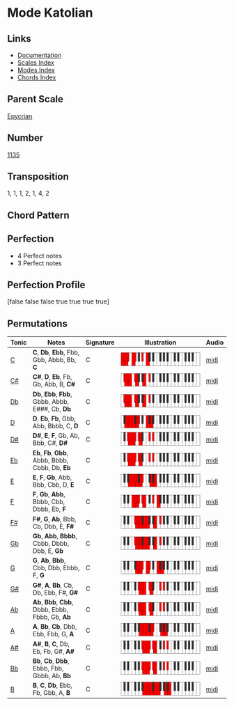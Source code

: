 # Mode Katolian

## Links

- [Documentation](README.md)
- [Scales Index](Scales.md)
- [Modes Index](Modes.md)
- [Chords Index](Chords.md)

## Parent Scale

[Epycrian](ScaleEpycrian.md)

## Number

[1135](https://ianring.com/musictheory/scales/1135)

## Transposition

1, 1, 1, 2, 1, 4, 2

## Chord Pattern



## Perfection

- 4 Perfect notes
- 3 Perfect notes

## Perfection Profile

[false false false true true true true]

## Permutations

| Tonic | Notes | Signature | Illustration | Audio |
|-------|-------|-----------|--------------|-------|
| [C](ModeCNaturalKatolian.md) | **C**, **Db**, **Ebb**, Fbb, Gbb, Abbb, Bb, **C** | C | ![CNaturalKatolian](ModeCNaturalKatolian.png) | [midi](https://github.com/edipermadi/music/blob/main/docs/ModeCNaturalKatolian.mid?raw=true) |
| [C#](ModeCSharpKatolian.md) | **C#**, **D**, **Eb**, Fb, Gb, Abb, B, **C#** | C | ![CSharpKatolian](ModeCSharpKatolian.png) | [midi](https://github.com/edipermadi/music/blob/main/docs/ModeCSharpKatolian.mid?raw=true) |
| [Db](ModeDFlatKatolian.md) | **Db**, **Ebb**, **Fbb**, Gbbb, Abbb, E###, Cb, **Db** | C | ![DFlatKatolian](ModeDFlatKatolian.png) | [midi](https://github.com/edipermadi/music/blob/main/docs/ModeDFlatKatolian.mid?raw=true) |
| [D](ModeDNaturalKatolian.md) | **D**, **Eb**, **Fb**, Gbb, Abb, Bbbb, C, **D** | C | ![DNaturalKatolian](ModeDNaturalKatolian.png) | [midi](https://github.com/edipermadi/music/blob/main/docs/ModeDNaturalKatolian.mid?raw=true) |
| [D#](ModeDSharpKatolian.md) | **D#**, **E**, **F**, Gb, Ab, Bbb, C#, **D#** | C | ![DSharpKatolian](ModeDSharpKatolian.png) | [midi](https://github.com/edipermadi/music/blob/main/docs/ModeDSharpKatolian.mid?raw=true) |
| [Eb](ModeEFlatKatolian.md) | **Eb**, **Fb**, **Gbb**, Abbb, Bbbb, Cbbb, Db, **Eb** | C | ![EFlatKatolian](ModeEFlatKatolian.png) | [midi](https://github.com/edipermadi/music/blob/main/docs/ModeEFlatKatolian.mid?raw=true) |
| [E](ModeENaturalKatolian.md) | **E**, **F**, **Gb**, Abb, Bbb, Cbb, D, **E** | C | ![ENaturalKatolian](ModeENaturalKatolian.png) | [midi](https://github.com/edipermadi/music/blob/main/docs/ModeENaturalKatolian.mid?raw=true) |
| [F](ModeFNaturalKatolian.md) | **F**, **Gb**, **Abb**, Bbbb, Cbb, Dbbb, Eb, **F** | C | ![FNaturalKatolian](ModeFNaturalKatolian.png) | [midi](https://github.com/edipermadi/music/blob/main/docs/ModeFNaturalKatolian.mid?raw=true) |
| [F#](ModeFSharpKatolian.md) | **F#**, **G**, **Ab**, Bbb, Cb, Dbb, E, **F#** | C | ![FSharpKatolian](ModeFSharpKatolian.png) | [midi](https://github.com/edipermadi/music/blob/main/docs/ModeFSharpKatolian.mid?raw=true) |
| [Gb](ModeGFlatKatolian.md) | **Gb**, **Abb**, **Bbbb**, Cbbb, Dbbb, Dbb, E, **Gb** | C | ![GFlatKatolian](ModeGFlatKatolian.png) | [midi](https://github.com/edipermadi/music/blob/main/docs/ModeGFlatKatolian.mid?raw=true) |
| [G](ModeGNaturalKatolian.md) | **G**, **Ab**, **Bbb**, Cbb, Dbb, Ebbb, F, **G** | C | ![GNaturalKatolian](ModeGNaturalKatolian.png) | [midi](https://github.com/edipermadi/music/blob/main/docs/ModeGNaturalKatolian.mid?raw=true) |
| [G#](ModeGSharpKatolian.md) | **G#**, **A**, **Bb**, Cb, Db, Ebb, F#, **G#** | C | ![GSharpKatolian](ModeGSharpKatolian.png) | [midi](https://github.com/edipermadi/music/blob/main/docs/ModeGSharpKatolian.mid?raw=true) |
| [Ab](ModeAFlatKatolian.md) | **Ab**, **Bbb**, **Cbb**, Dbbb, Ebbb, Fbbb, Gb, **Ab** | C | ![AFlatKatolian](ModeAFlatKatolian.png) | [midi](https://github.com/edipermadi/music/blob/main/docs/ModeAFlatKatolian.mid?raw=true) |
| [A](ModeANaturalKatolian.md) | **A**, **Bb**, **Cb**, Dbb, Ebb, Fbb, G, **A** | C | ![ANaturalKatolian](ModeANaturalKatolian.png) | [midi](https://github.com/edipermadi/music/blob/main/docs/ModeANaturalKatolian.mid?raw=true) |
| [A#](ModeASharpKatolian.md) | **A#**, **B**, **C**, Db, Eb, Fb, G#, **A#** | C | ![ASharpKatolian](ModeASharpKatolian.png) | [midi](https://github.com/edipermadi/music/blob/main/docs/ModeASharpKatolian.mid?raw=true) |
| [Bb](ModeBFlatKatolian.md) | **Bb**, **Cb**, **Dbb**, Ebbb, Fbb, Gbbb, Ab, **Bb** | C | ![BFlatKatolian](ModeBFlatKatolian.png) | [midi](https://github.com/edipermadi/music/blob/main/docs/ModeBFlatKatolian.mid?raw=true) |
| [B](ModeBNaturalKatolian.md) | **B**, **C**, **Db**, Ebb, Fb, Gbb, A, **B** | C | ![BNaturalKatolian](ModeBNaturalKatolian.png) | [midi](https://github.com/edipermadi/music/blob/main/docs/ModeBNaturalKatolian.mid?raw=true) |
